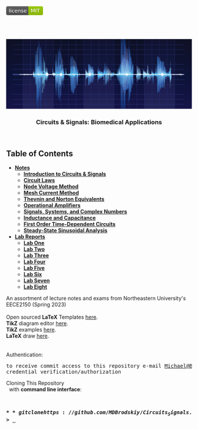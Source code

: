 <!-- PROJECT LOGO -->
<br />
<p align="left">
  <a href="https://github.com/MDBrodskiy/Circuits_Signals/tree/master/LICENSE">
    <img src="images/LicenseImage.svg" alt="license" width="100" height="24"></a>
</p>
<br/>
<br/>

<!-- BACKGROUND & TITLE -->
<p align="center">
  <a href="https://github.com/MDBrodskiy/Circuits_Signals">
    <img src="images/background.png" alt="background">
  </a>
  <h3 align="center">Circuits & Signals: Biomedical Applications</h3>
<br />
</p>

<!-- TABLE OF CONTENTS -->
## Table of Contents

* [**Notes**](https://github.com/MDBrodskiy/Circuits_Signals/tree/master/Notes/)
    * [**Introduction to Circuits & Signals**](https://github.com/MDBrodskiy/Circuits_Signals/tree/master/Notes/Section1.pdf)
    * [**Circuit Laws**](https://github.com/MDBrodskiy/Circuits_Signals/tree/master/Notes/Section2.pdf)
    * [**Node Voltage Method**](https://github.com/MDBrodskiy/Circuits_Signals/tree/master/Notes/Section3.pdf)
    * [**Mesh Current Method**](https://github.com/MDBrodskiy/Circuits_Signals/tree/master/Notes/Section4.pdf)
    * [**Thevnin and Norton Equivalents**](https://github.com/MDBrodskiy/Circuits_Signals/tree/master/Notes/Section5.pdf)
    * [**Operational Amplifiers**](https://github.com/MDBrodskiy/Circuits_Signals/tree/master/Notes/Section6.pdf)
    * [**Signals, Systems, and Complex Numbers**](https://github.com/MDBrodskiy/Circuits_Signals/tree/master/Notes/Section7.pdf)
    * [**Inductance and Capacitance**](https://github.com/MDBrodskiy/Circuits_Signals/tree/master/Notes/Section8.pdf)
    * [**First Order Time-Dependent Circuits**](https://github.com/MDBrodskiy/Circuits_Signals/tree/master/Notes/Section9.pdf)
    * [**Steady-State Sinusoidal Analysis**](https://github.com/MDBrodskiy/Circuits_Signals/tree/master/Notes/Section10.pdf)
* [**Lab Reports**](https://github.com/MDBrodskiy/Circuits_Signals/tree/master/Lab%20Reports/)
    * [**Lab One**](https://github.com/MDBrodskiy/Circuits_Signals/tree/master/Lab%20Reports/Lab1.pdf)
    * [**Lab Two**](https://github.com/MDBrodskiy/Circuits_Signals/tree/master/Lab%20Reports/Lab2.pdf)
    * [**Lab Three**](https://github.com/MDBrodskiy/Circuits_Signals/tree/master/Lab%20Reports/Lab3.pdf)
    * [**Lab Four**](https://github.com/MDBrodskiy/Circuits_Signals/tree/master/Lab%20Reports/Lab4.pdf)
    * [**Lab Five**](https://github.com/MDBrodskiy/Circuits_Signals/tree/master/Lab%20Reports/Lab5.pdf)
    * [**Lab Six**](https://github.com/MDBrodskiy/Circuits_Signals/tree/master/Lab%20Reports/Lab6.pdf)
    * [**Lab Seven**](https://github.com/MDBrodskiy/Circuits_Signals/tree/master/Lab%20Reports/Lab7.pdf)
    * [**Lab Eight**](https://github.com/MDBrodskiy/Circuits_Signals/tree/master/Lab%20Reports/Lab8.pdf)

<!--
  * [**Chapter 1**](#Notes/Chapter\ 1)
* [**Exams**](#Exams)
* [**Projects**](#Projects)
-->


An assortment of lecture notes and exams from Northeastern University's EECE2150 (Spring 2023)
<br/> <br/> 
Open sourced **LaTeX** Templates [here](https://www.latextemplates.com/).
<br/>
**TikZ** diagram editor [here](https://www.mathcha.io/editor).
<br/>
**TikZ** examples [here](https://www.texample.net/tikz/example).
<br/>
**LaTeX** draw [here](https://www.latexdraw.com/).
<br/> <br/> <br/>
Authentication:   
    <pre>to receive commit access to this repository e-mail Michael@Brodskiy.com for credential verification/authorization</pre>

Cloning This Repository
</br>&nbsp;&nbsp;with **command line interface**:
    <pre>    
    **$** git clone https://github.com/MDBrodskiy/Circuits_Signals.git    
    **$** **>**  **_**
    </pre>
